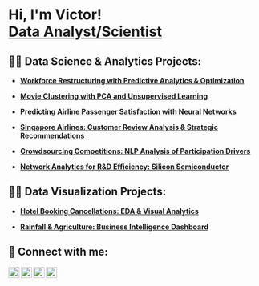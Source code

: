 <h1>Hi, I'm Victor! <br/> <a href="https://www.linkedin.com/in/victor-linkevich22/">Data Analyst/Scientist</a>

<h2>👨‍💻 Data Science & Analytics Projects:</h2>

- <b>[Workforce Restructuring with Predictive Analytics & Optimization](https://github.com/20lyn02/smm750-ICW)</b>

- <b>[Movie Clustering with PCA and Unsupervised Learning](https://github.com/20lyn02/smm636-GCW2)</b>

- <b>[Predicting Airline Passenger Satisfaction with Neural Networks](https://github.com/20lyn02/smm768-GCW)</b>

- <b>[Singapore Airlines: Customer Review Analysis & Strategic Recommendations](https://github.com/20lyn02/smm768-ICW)</b>

- <b>[Crowdsourcing Competitions: NLP Analysis of Participation Drivers](https://github.com/20lyn02/smm694-GCW)</b>

- <b>[Network Analytics for R&D Efficiency: Silicon Semiconductor](https://github.com/20lyn02/smm638-GCW/blob/main/README.md)</b>


<h2>👨‍💻 Data Visualization Projects:</h2>

- <b>[Hotel Booking Cancellations: EDA & Visual Analytics](https://github.com/20lyn02/smm635-GCW)</b>

- <b>[Rainfall & Agriculture: Business Intelligence Dashboard](https://github.com/20lyn02/smm080-GCW)</b>

<h2> 🤳 Connect with me:</h2>

[<img align="left" alt="JoshMadakor | YouTube" width="22px" src="https://cdn.jsdelivr.net/npm/simple-icons@v3/icons/youtube.svg" />][youtube]
[<img align="left" alt="JoshMadakor | Twitter" width="22px" src="https://cdn.jsdelivr.net/npm/simple-icons@v3/icons/twitter.svg" />][twitter]
[<img align="left" alt="JoshMadakor | LinkedIn" width="22px" src="https://cdn.jsdelivr.net/npm/simple-icons@v3/icons/linkedin.svg" />][linkedin]
[<img align="left" alt="JoshMadakor | Instagram" width="22px" src="https://cdn.jsdelivr.net/npm/simple-icons@v3/icons/instagram.svg" />][instagram]

[twitter]: https://twitter.com/joshmadakor
[youtube]: https://www.youtube.com/c/joshmadakor
[instagram]: https://www.instagram.com/joshmadakor/
[linkedin]: https://linkedin.com/in/joshmadakor

<!--
**joshmadakor1/joshmadakor1** is a ✨ _special_ ✨ repository because its `README.md` (this file) appears on your GitHub profile.

Here are some ideas to get you started:

- 🔭 I’m currently working on ...
- 🌱 I’m currently learning ...
- 👯 I’m looking to collaborate on ...
- 🤔 I’m looking for help with ...
- 💬 Ask me about ...
- 📫 How to reach me: ...
- 😄 Pronouns: ...
- ⚡ Fun fact: ...
-->
